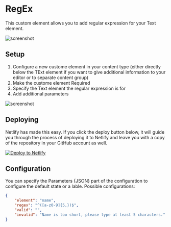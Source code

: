 # RegEx

This custom element allows you to add regular expression for your Text element.

![screenshot](https://amend.cz/regex.gif)

## Setup

1. Configure a new custome element in your content type (either directly below the TExt element if you want to give additional information to your editor or to separate content group)
2. Make the custome element Required
3. Specify the Text element the regular expression is for
4. Add additional parameters

![screenshot](https://amend.cz/configuration.png)

## Deploying

Netlify has made this easy. If you click the deploy button below, it will guide you through the process of deploying it to Netlify and leave you with a copy of the repository in your GitHub account as well.

[![Deploy to Netlify](https://www.netlify.com/img/deploy/button.svg)](https://app.netlify.com/start/deploy?repository=https://github.com/hzik/RegEx)

## Configuration

You can specify the Parameters {JSON} part of the configuration to configure the default state or a lable.
Possible configurations:

```json
{
    "element": "name",
    "regex": "^([a-z0-9]{5,})$",
    "valid": "",
    "invalid": "Name is too short, please type at least 5 characters."
}
```
